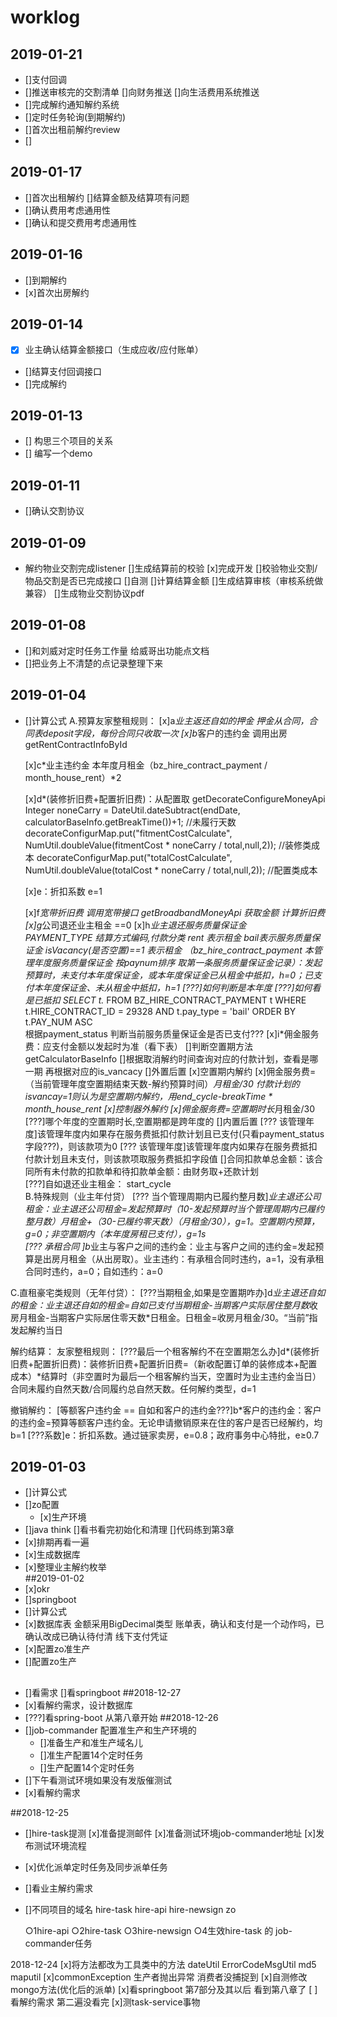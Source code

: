 # worklog
## 2019-01-21
* []支付回调
* []推送审核完的交割清单
    []向财务推送
    []向生活费用系统推送
* []完成解约通知解约系统
* []定时任务轮询(到期解约)
* []首次出租前解约review
* []        

## 2019-01-17
* []首次出租解约
     []结算金额及结算项有问题
* []确认费用考虑通用性
* []确认和提交费用考虑通用性     

## 2019-01-16
* []到期解约
* [x]首次出房解约
## 2019-01-14
* [x] 业主确认结算金额接口（生成应收/应付账单）
* []结算支付回调接口
* []完成解约

## 2019-01-13
* [] 构思三个项目的关系
* [] 编写一个demo


## 2019-01-11
* []确认交割协议

## 2019-01-09
* 解约物业交割完成listener
    []生成结算前的校验
      [x]完成开发
      []校验物业交割/物品交割是否已完成接口
      []自测
    []计算结算金额
    []生成结算审核（审核系统做兼容）
    []生成物业交割协议pdf
## 2019-01-08
* []和刘威对定时任务工作量
     给威哥出功能点文档
* []把业务上不清楚的点记录整理下来
     
## 2019-01-04
* []计算公式
A.预算友家整租规则：
     [x]a*业主返还自如的押金 
         押金从合同，合同表deposit字段，每份合同只收取一次
     [x]b*客户的违约金  调用出房getRentContractInfoById
         
     [x]c*业主违约金  本年度月租金（bz_hire_contract_payment / month_house_rent）*2 
     
     [x]d*(装修折旧费+配置折旧费)：从配置取  getDecorateConfigureMoneyApi
          Integer noneCarry = DateUtil.dateSubtract(endDate, calculatorBaseInfo.getBreakTime())+1;  //未履行天数
          decorateConfigurMap.put("fitmentCostCalculate", NumUtil.doubleValue(fitmentCost * noneCarry / total,null,2));    //装修类成本
          decorateConfigurMap.put("totalCostCalculate", NumUtil.doubleValue(totalCost * noneCarry / total,null,2));        //配置类成本
          
     [x]e：折扣系数   e=1
     
     [x]f*宽带折旧费
          调用宽带接口  getBroadbandMoneyApi 获取金额 计算折旧费
     [x]g*公司退还业主租金
          ==0
     [x]h*业主退还服务质量保证金  
          PAYMENT_TYPE 结算方式编码,付款分类 rent 表示租金  bail表示服务质量保证金  isVacancy(是否空置)==1 表示租金 
          （bz_hire_contract_payment 本管理年度服务质量保证金 按paynum排序 取第一条服务质量保证金记录）：发起预算时，未支付本年度保证金，或本年度保证金已从租金中抵扣，h=0；已支付本年度保证金、未从租金中抵扣，h=1
          [???]如何判断是本年度
          [???]如何看是已抵扣
             SELECT  t.* FROM  BZ_HIRE_CONTRACT_PAYMENT  t  WHERE t.HIRE_CONTRACT_ID = 29328 AND t.pay_type = 'bail'  ORDER BY  t.PAY_NUM ASC   
             根据payment_status 判断当前服务质量保证金是否已支付???
     [x]i*佣金服务费：应支付金额以发起时为准（看下表）
         []判断空置期方法 getCalculatorBaseInfo
         []根据取消解约时间查询对应的付款计划，查看是哪一期 再根据对应的is_vancacy
         []外置后置
           [x]空置期内解约
              [x]佣金服务费=（当前管理年度空置期结束天数-解约预算时间）*月租金/30    付款计划的isvancay=1则认为是空置期内解约，用end_cycle-breakTime * month_house_rent
           [x]控制器外解约
              [x]佣金服务费=空置期时长*月租金/30
                [???]哪个年度的空置期时长,空置期都是跨年度的
         []内置后置
           [??? 该管理年度]该管理年度内如果存在服务费抵扣付款计划且已支付(只看payment_status字段???)，则该款项为0
           [??? 该管理年度]该管理年度内如果存在服务费抵扣付款计划且未支付，则该款项取服务费抵扣字段值
         []合同扣款单总金额：该合同所有未付款的扣款单和待扣款单金额：由财务取+还款计划   
     [???]自如退还业主租金：
     start_cycle    
B.特殊规则（业主年付贷）
     [??? 当个管理周期内已履约整月数]*业主退还公司租金：业主退还公司租金=发起预算时（10-发起预算时当个管理周期内已履约整月数）*月租金+（30-已履约零天数）*（月租金/30），g=1。空置期内预算，g=0；非空置期内（本年度房租已支付），g=1s              
     [??? 承租合同 ]b*业主与客户之间的违约金：业主与客户之间的违约金=发起预算是出房月租金（从出房取）。业主违约：有承租合同时违约，a=1，没有承租合同时违约，a=0；自如违约：a=0

C.直租豪宅类规则（无年付贷）：
     [???当期租金,如果是空置期咋办]d*业主退还自如的租金：业主退还自如的租金=自如已支付当期租金-当期客户实际居住整月数*收房月租金-当期客户实际居住零天数*日租金。日租金=收房月租金/30。“当前”指发起解约当日
 
解约结算：
     友家整租规则：
     [???最后一个租客解约不在空置期怎么办]d*(装修折旧费+配置折旧费)：装修折旧费+配置折旧费=（新收配置订单的装修成本+配置成本）*结算时（非空置时为最后一个租客解约当天，空置时为业主违约金当日）合同未履约自然天数/合同履约总自然天数。任何解约类型，d=1        


撤销解约：
     [等额客户违约金  == 自如和客户的违约金???]b*客户的违约金：客户的违约金=预算等额客户违约金。无论申请撤销原来在住的客户是否已经解约，均b=1
     [???系数]e：折扣系数。通过链家卖房，e=0.8；政府事务中心特批，e≥0.7
     
          
## 2019-01-03
* []计算公式
* []zo配置
    * [x]生产环境
* []java think 
    []看书看完初始化和清理
    []代码练到第3章
* [x]排期再看一遍  
* [x]生成数据库
* [x]整理业主解约枚举  
##2019-01-02
* [x]okr
* []springboot
* []计算公式
* [x]数据库表
     金额采用BigDecimal类型
     账单表，确认和支付是一个动作吗，已确认改成已确认待付清
     线下支付凭证
* [x]配置zo准生产
* []配置zo生产    
##
* []看需求
  []看springboot
##2018-12-27
* [x]看解约需求，设计数据库
* [???]看spring-boot 从第八章开始
##2018-12-26
* []job-commander 配置准生产和生产环境的
   * []准备生产和准生产域名儿
   * []准生产配置14个定时任务
   * []生产配置14个定时任务
* []下午看测试环境如果没有发版催测试
* [x]看解约需求   

##2018-12-25
* []hire-task提测
  [x]准备提测邮件
  [x]准备测试环境job-commander地址
  [x]发布测试环境流程
* [x]优化派单定时任务及同步派单任务  
* []看业主解约需求  
* []不同项目的域名
   hire-task
   hire-api
   hire-newsign
   zo
   
   ○1hire-api 
   ○2hire-task
   ○3hire-newsign
   ○4生效hire-task 的 job-commander任务

    


2018-12-24
[x]将方法都改为工具类中的方法
dateUtil  ErrorCodeMsgUtil  md5 maputil
[x]commonException  生产者抛出异常      消费者没捕捉到
[x]自测修改mongo方法(优化后的派单)
[x]看springboot  第7部分及其以后 看到第八章了
[ ]看解约需求    第二遍没看完
[x]测task-service事物 